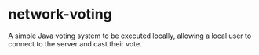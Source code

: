 # network-voting
A simple Java voting system to be executed locally, allowing a local user to connect to the server and cast their vote.
